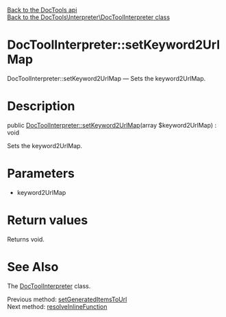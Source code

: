 [Back to the DocTools api](https://github.com/lingtalfi/DocTools/blob/master/doc/api/DocTools.md)<br>
[Back to the DocTools\Interpreter\DocToolInterpreter class](https://github.com/lingtalfi/DocTools/blob/master/doc/api/DocTools/Interpreter/DocToolInterpreter.md)


DocToolInterpreter::setKeyword2UrlMap
================



DocToolInterpreter::setKeyword2UrlMap — Sets the keyword2UrlMap.




Description
================


public [DocToolInterpreter::setKeyword2UrlMap](https://github.com/lingtalfi/DocTools/blob/master/doc/api/DocTools/Interpreter/DocToolInterpreter/setKeyword2UrlMap.md)(array $keyword2UrlMap) : void




Sets the keyword2UrlMap.




Parameters
================


- keyword2UrlMap

    


Return values
================

Returns void.







See Also
================

The [DocToolInterpreter](https://github.com/lingtalfi/DocTools/blob/master/doc/api/DocTools/Interpreter/DocToolInterpreter.md) class.

Previous method: [setGeneratedItemsToUrl](https://github.com/lingtalfi/DocTools/blob/master/doc/api/DocTools/Interpreter/DocToolInterpreter/setGeneratedItemsToUrl.md)<br>Next method: [resolveInlineFunction](https://github.com/lingtalfi/DocTools/blob/master/doc/api/DocTools/Interpreter/DocToolInterpreter/resolveInlineFunction.md)<br>

